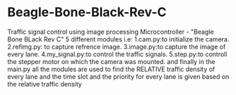 # Beagle-Bone-Black-Rev-C
Traffic signal control using image processing 
Microcontroller - "Beagle Bone BLack Rev C"
5 different modules i.e:
1.cam.py:to initialize the camera.
2.refimg.py: to capture refrence image.
3.image.py:to capture the image of every lane.
4.my_signal.py:to control the traffic signals.
5.step.py:to controll the stepper motor on which the camera was mounted.
and finally in the main.py all the modules are used to find the RELATIVE traffic density of every lane and the time slot and the priority for every lane is given based on the relative traffic density 


